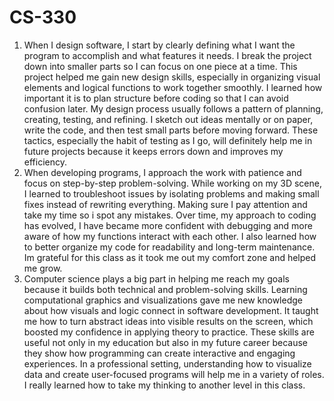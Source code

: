 # CS-330
1. When I design software, I start by clearly defining what I want the program to accomplish and what features it needs. I break the project down into smaller parts so I can focus on one piece at a time. This project helped me gain new design skills, especially in organizing visual elements and logical functions to work together smoothly. I learned how important it is to plan structure before coding so that I can avoid confusion later. My design process usually follows a pattern of planning, creating, testing, and refining. I sketch out ideas mentally or on paper, write the code, and then test small parts before moving forward. These tactics, especially the habit of testing as I go, will definitely help me in future projects because it keeps errors down and improves my efficiency.
2. When developing programs, I approach the work with patience and focus on step-by-step problem-solving.  While working on my 3D scene, I learned to troubleshoot issues by isolating problems and making small fixes instead of rewriting everything. Making sure I pay attention and take my time so i spot any mistakes.  Over time, my approach to coding has evolved, I have became more confident with debugging and more aware of how my functions interact with each other. I also learned how to better organize my code for readability and long-term maintenance. Im grateful for this class as it took me out my comfort zone and helped me grow.
3. Computer science plays a big part in helping me reach my goals because it builds both technical and problem-solving skills. Learning computational graphics and visualizations gave me new knowledge about how visuals and logic connect in software development. It taught me how to turn abstract ideas into visible results on the screen, which boosted my confidence in applying theory to practice. These skills are useful not only in my education but also in my future career because they show how programming can create interactive and engaging experiences. In a professional setting, understanding how to visualize data and create user-focused programs will help me in a variety of roles. I really learned how to take my thinking to another level in this class. 
